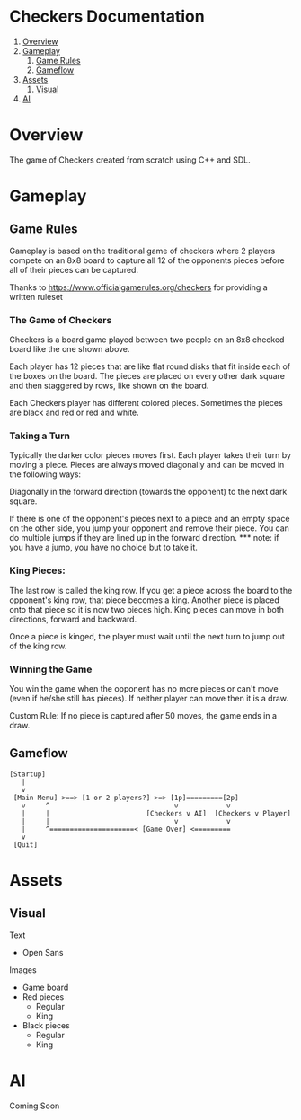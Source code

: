 # Checkers Documentation

1. [Overview](#overview)
2. [Gameplay](#gameplay)
    1. [Game Rules](#game-rules)
    2. [Gameflow](#gameflow)
3. [Assets](#assets)
    1. [Visual](#visual)
4. [AI](#ai)

# Overview
The game of Checkers created from scratch using C++ and SDL.

# Gameplay

## Game Rules
Gameplay is based on the traditional game of checkers where 2 players compete on an 8x8 board to capture all 12 of the opponents pieces before all of their pieces can be captured.

Thanks to https://www.officialgamerules.org/checkers for providing a written ruleset

### The Game of Checkers
Checkers is a board game played between two people on an 8x8 checked board like the one shown above.

Each player has 12 pieces that are like flat round disks that fit inside each of the boxes on the board. The pieces are placed on every other dark square and then staggered by rows, like shown on the board.

Each Checkers player has different colored pieces. Sometimes the pieces are black and red or red and white.

### Taking a Turn
Typically the darker color pieces moves first. Each player takes their turn by moving a piece. Pieces are always moved diagonally and can be moved in the following ways:

Diagonally in the forward direction (towards the opponent) to the next dark square.

If there is one of the opponent's pieces next to a piece and an empty space on the other side, you jump your opponent and remove their piece. You can do multiple jumps if they are lined up in the forward direction. *** note: if you have a jump, you have no choice but to take it.

### King Pieces:
The last row is called the king row. If you get a piece across the board to the opponent's king row, that piece becomes a king. Another piece is placed onto that piece so it is now two pieces high. King pieces can move in both directions, forward and backward.

Once a piece is kinged, the player must wait until the next turn to jump out of the king row.

### Winning the Game
You win the game when the opponent has no more pieces or can't move (even if he/she still has pieces). If neither player can move then it is a draw.

Custom Rule: If no piece is captured after 50 moves, the game ends in a draw.

## Gameflow
```
[Startup]
   |         
   v       
 [Main Menu] >==> [1 or 2 players?] >=> [1p]=========[2p]
   v     ^                               v            v         
   |     |                        [Checkers v AI]  [Checkers v Player] 
   |     |                               v            v
   |     ^=====================< [Game Over] <=========
   v   
 [Quit]
```

# Assets

## Visual
Text
- Open Sans

Images
- Game board
- Red pieces
    - Regular
    - King
- Black pieces
    - Regular
    - King

# AI
Coming Soon
